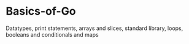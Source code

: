 # Basics-of-Go
Datatypes, print statements, arrays and slices, standard library, loops, booleans and conditionals and maps
